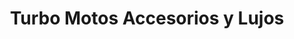 ---
title: "Turbo Motos Accesorios y Lujos"
url: /pereira/turbo-motos-accesorios-y-lujos/
shop: general
---